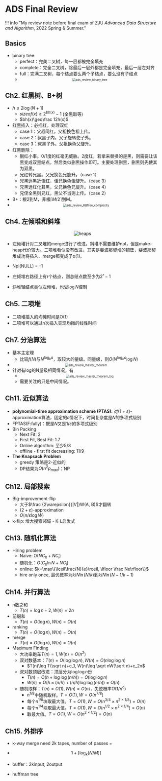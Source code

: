 # ADS Final Review

!!! info "My review note before final exam of ZJU *Advanced Data Structure and Algorithm*, 2022 Spring & Summer."

## Basics

- binary tree
  - perfect：完美二叉树，每一层都被完全填充<!--more-->
  - complete：完全二叉树，除最后一层外都是完全填充，最后一层左对齐
  - full：完满二叉树，每个结点要么两个子结点，要么没有子结点
  - <div style="text-align:center;">
      <img src="../imgs/ads/ads_review_binary_tree.png" alt="ads_review_binary_tree" style="zoom:67%;" />
    </div>

## Ch2. 红黑树、B+树

- $h\leq 2\log(N+1)$
  - $sizeof(x) \geq 2^{bh(x)}-1$ (全黑取等)
  - $bh(x)\geq\frac 12h(x)$
- 红黑插入：必插红，处理双红
  - case 1：父叔同红，父祖换色祖上传。
  - case 2：叔黑子内，父子旋转使子外。
  - case 3：叔黑子外。父祖换色父旋升。
- 红黑删除：
  - 删红小事。0/1度的红毫无威胁。2度红，若拿来替换的是黑，则需要让该黑变成双黑结点，然后类似删黑操作即可。主要处理删黑，删黑则先使其为双黑。
  - 兄红转兄黑。父兄换色兄旋升。（case 1）
  - 兄黑远黑近侄红，侄兄换色侄旋升。（case 3）
  - 兄黑远红化其黑，父兄换色兄旋升。（case 4）
  - 兄侄全黑则兄红，黑父不当则上传。（case 2）
- B+：根2到M，非根$\lceil M/2\rceil$到M。
- <div style="text-align:center;">
    <img src="../imgs/ads/ads_review_RBTree_complexity.png" alt="ads_review_RBTree_complexity" style="zoom:67%;" />
  </div>

## Ch4. 左倾堆和斜堆

<div style="text-align:center;">
  <img src="../imgs/ads/heaps.png" alt="heaps" />
</div>

- 左倾堆针对二叉堆的merge进行了改进。斜堆不需要维护npl，但是make-heap代价较大。二项堆看似没有改进，其实是斐波那契堆的铺垫，斐波那契堆成功将插入、merge都变成了o(1)。

- Npl(NULL) = -1
- 左倾堆右路径上有r个结点，则总结点数至少为$2^r-1$
- 斜堆轻结点类似左倾堆，也受$\log N$控制

## Ch5. 二项堆

- 二项堆插入的均摊时间是O(1)
- 二项堆可以通过n次插入实现均摊的线性时间

## Ch7. 分治算法

- 基本主定理
  - 比较$f(N)$与$N^{\log_ba}$，取较大的量级。同量级，则$O(N^{\log_ba}\log N)$
- <div style="text-align:center;">
    <img src="../imgs/ads/ads_review_master_theorem.png" alt="ads_review_master_theorem" style="zoom:67%;" />
  </div>
- 针对有log的N量级相同情况，有
  - <div style="text-align:center;">
      <img src="../imgs/ads/ads_review_master_theorem_log.png" alt="ads_review_master_theorem_log" style="zoom:67%;" />
    </div>
  - 需要关注的只是中间情况。

## Ch11. 近似算法

- **polynomial-time approximation scheme (PTAS)**: 对($1+\varepsilon$)-approximation算法，固定的$\varepsilon$情况下，时间复杂度是$N$的多项式级别
- FPTAS(F:fully)：既是$N$又是$1/\varepsilon$的多项式级别
- Bin Packing
  - Next Fit: 2
  - First Fit, Best Fit: 1.7
  - Online algorithm: 至少5/3
  - offline - first fit decreasing: 11/9
- **The Knapsack Problem** 
  - greedy 策略是2-近似的
  - DP结果为$O(n^2p_{max})$：NP

## Ch12. 局部搜索

- Big-improvement-flip
  - 大于$\frac {2\varepsilon}{|V|}W(A, B)$才翻转
  - $(2+\varepsilon)$-approximation
  - $O(n/\varepsilon\log W)$
- k-flip: 增大搜索邻域 - K-L启发式

## Ch13. 随机化算法

- Hiring problem
  - Naive: O($NC_h+NC_i$)
  - 随机化：$O(C_h\ln N+NC_i)$
  - online: $k=\max\{\lceil\frac{N}{e}\rceil, \lfloor \frac Ne\rfloor\}$
  - hire only once, 最优概率为$k/N\ln(N/k)$到$k/N\ln(N-1/k-1)$

## Ch14. 并行算法

- n数之和
  - $T(n)=\log n+2, W(n)=2n$
- 前缀和
  - $T(n)=O(\log n), W(n)=O(n)$
- ranking
  - $T(n)=O(\log n), W(n)=O(n)$
- merge
  - $T(n)=O(\log n), W(n)=O(n)$
- Maximum Finding
  - 大功率跑车$T(n)=1, W(n)=O(n^2)$
  - 双对数基本：$T(n)=O(\log\log n), W(n)=O(n\log\log n)$
    - $T(n)\leq T(\sqrt n)+c_1, W(n)\leq \sqrt nW(\sqrt n)+c_2n$
  - 双对数顶层改进：顶层分为$\log\log n$份
    - $T(n)=O(h+\log\log(n/h))=O(\log\log n)$
    - $W(n)=O(h\times(n/h)+(n/h)\log \log (n/h))=O(n)$
  - 随机取样：$T(n)=O(1), W(n)=O(n)$，失败概率$O(1/n^c)$
    - $n^{1/8}$中随机取样。$T=O(1), W=O(n^{7/8})$
    - 每个$n^{1/8}$块取最大值。$T=O(1),W=O(n^{3/4}\times n^{2\times 1/8})=O(n)$
    - 每个$n^{1/4}$块取最大值。$T=O(1),W=O(n^{1/2}\times n^{2\times 1/4})=O(n)$
    - 取最大值。$T=O(1),W=O(n^{2\times 1/2})=O(n)$

## Ch15. 外排序

- k-way merge need 2k tapes, number of passes = 

- $$
  1+\lceil \log_k(N/M)\rceil
  $$

- buffer：2kinput, 2output

- huffman tree